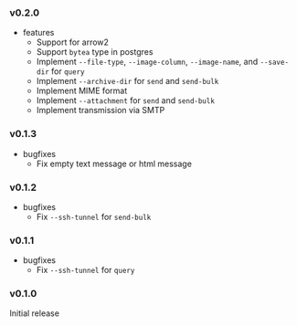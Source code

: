 <!-- markdownlint-disable MD041 -->

### v0.2.0

- features
  - Support for arrow2
  - Support `bytea` type in postgres
  - Implement `--file-type`, `--image-column`, `--image-name`, and `--save-dir` for `query`
  - Implement `--archive-dir` for `send` and `send-bulk`
  - Implement MIME format
  - Implement `--attachment` for `send` and `send-bulk`
  - Implement transmission via SMTP

### v0.1.3

- bugfixes
  - Fix empty text message or html message

### v0.1.2

- bugfixes
  - Fix `--ssh-tunnel` for `send-bulk`

### v0.1.1

- bugfixes
  - Fix `--ssh-tunnel` for `query`

### v0.1.0

Initial release
